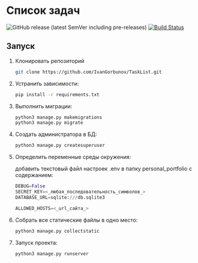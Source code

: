 # Список задач
![GitHub release (latest SemVer including pre-releases)](https://img.shields.io/github/v/release/IvanGorbunov/TaskList?include_prereleases)
[![Build Status](https://app.travis-ci.com/IvanGorbunov/TaskList.svg?branch=master)](https://app.travis-ci.com/IvanGorbunov/TaskList)

## Запуск

1. Клонировать репозиторий

    ```bash
    git clone https://github.com/IvanGorbunov/TaskList.git
    ```

1. Устранить зависимости:

    ```bash
    pip install -r requirements.txt
    ```

1. Выполнить миграции:

    ```bash
    python3 manage.py makemigrations  
    python3 manage.py migrate
    ```

1. Создать администратора в БД:

    ```bash
    python3 manage.py createsuperuser
    ```

1. Определить переменные среды окружения:

    добавить текстовый файл настроек .env в папку personal_portfolio с содержанием:

    ```python
    DEBUG=False
    SECRET_KEY=<_любая_последовательность_символов_>
    DATABASE_URL=sqlite:///db.sqlite3

    ALLOWED_HOSTS=<_url_сайта_>
    ```

1. Собрать все статические файлы в одно место:

    ```bash
    python3 manage.py collectstatic
    ```

1. Запуск проекта:

    ```bash
    python3 manage.py runserver
    ```
